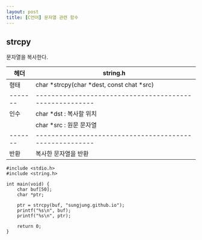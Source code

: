 ```yaml
---
layout: post
title: [C언어] 문자열 관련 함수
---
```



## strcpy
문자열을 복사한다.

| 헤더     | string.h                                                |
| ------- | ------------------------------------------------------- |
| 형태     | char *strcpy(char *dest, const chat *src)               |
| ------- | ------------------------------------------------------- |
| 인수     | char *dst : 복사할 위치                                    |
|         | char *src : 원문 문자열                                    |
| ------- | ------------------------------------------------------- |
| 반환     | 복사한 문자열을 반환                                         |

    
    #include <stdio.h>
    #include <string.h>
    
    int main(void) {
        char buf[50];
        char *ptr;
        
        ptr = strcpy(buf, "sungjung.github.io");
        printf("%s\n", buf);
        printf("%s\n", ptr);
        
        return 0;
    }


